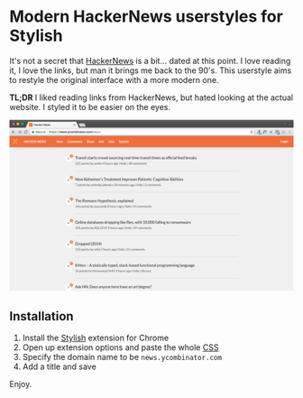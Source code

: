 # Modern HackerNews userstyles for Stylish

It's not a secret that [HackerNews](https://news.ycombinator.com/) is a bit... dated at this point. I love reading it, I love the links, but man it brings me back to the 90's. This userstyle aims to restyle the original interface with a more modern one.

**TL;DR** I liked reading links from HackerNews, but hated looking at the actual website. I styled it to be easier on the eyes.

![](https://raw.githubusercontent.com/bchiang7/hackernews-userstyles/master/hackernews-screen-v2.png)

## Installation

1. Install the [Stylish](https://chrome.google.com/webstore/detail/stylish/fjnbnpbmkenffdnngjfgmeleoegfcffe?hl=en) extension for Chrome
2. Open up extension options and paste the whole [CSS](https://raw.githubusercontent.com/bchiang7/hackernews-userstyles/master/hackernews-userstyles.css)
3. Specify the domain name to be `news.ycombinator.com`
4. Add a title and save

Enjoy.
